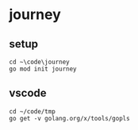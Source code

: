 # journey

## setup
```
cd ~\code\journey
go mod init journey

```

## vscode
```
cd ~/code/tmp
go get -v golang.org/x/tools/gopls

```